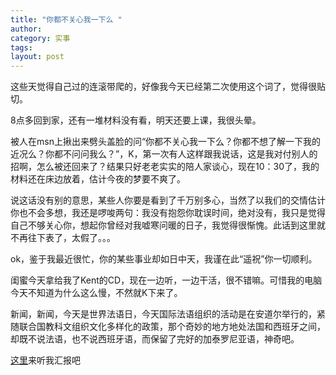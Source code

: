 ```yaml
---
title: "你都不关心我一下么 "
author:
category: 实事
tags: 
layout: post
---
```

这些天觉得自己过的连滚带爬的，好像我今天已经第二次使用这个词了，觉得很贴切。

8点多回到家，还有一堆材料没有看，明天还要上课，我很头晕。

被人在msn上揪出来劈头盖脸的问“你都不关心我一下么？你都不想了解一下我的近况么？你都不问问我么？”，K，第一次有人这样跟我说话，这是我对付别人的招啊，怎么被还回来了？结果只好老老实实的陪人家谈心，现在10：30了，我的材料还在床边放着，估计今夜的梦要不爽了。

说这话没有别的意思，某些人你要是看到了千万别多心，当然了以我们的交情估计你也不会多想，我还是啰唆两句：我没有抱怨你耽误时间，绝对没有，我只是觉得自己不够关心你，想起你曾经对我嘘寒问暖的日子，我觉得很惭愧。此话到这里就不再往下表了，太假了。。。

ok，鉴于我最近很忙，你的某些事业却如日中天，我谨在此“遥祝”你一切顺利。

闺蜜今天拿给我了Kent的CD，现在一边听，一边干活，很不错嘛。可惜我的电脑今天不知道为什么这么慢，不然就K下来了。

新闻，新闻，今天是世界法语日，今天国际法语组织的活动是在安道尔举行的，紧随联合国教科文组织文化多样化的政策，那个奇妙的地方地处法国和西班牙之间，却既不说法语，也不说西班牙语，而保留了完好的加泰罗尼亚语，神奇吧。

<a href="http://www.francaisblog.com.cn/node/552">这里</a>来听我汇报吧

